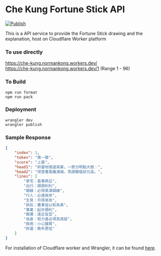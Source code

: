 # Che Kung Fortune Stick API
[![Publish](https://github.com/normankong/forex-api/actions/workflows/main.yml/badge.svg)](https://github.com/normankong/forex-api/actions/workflows/main.yml)  

This is a API service to provide the Fortune Stick drawing and the explanation, host on Cloudflare Worker platform

### To use directly
https://che-kung.normankong.workers.dev/  
https://che-kung.normankong.workers.dev/1  (Range 1 - 96)

### To Build 
```
npm run format
npm run pack
```

### Deployment
```
wrangler dev
wrangler publish
```
### Sample Response
```json
{
    "index": 1,
    "token": "第一簽",
    "score": "上簽",
    "head1": "帥靈地傑逞英豪，一箭分明點大敖：",
    "head2": "得意春風攜滿袖，馬頭聲唱狀元高。",
    "lines": [
        "家宅：喜事將近",
        "出行：順順利利",
        "姻緣：必得美滿姻緣",
        "行人：必達彼岸",
        "生育：可得男孩",
        "訴訟：萬事皆以和為貴",
        "事業：起步順利",
        "搬遷：遠近皆宜",
        "自身：努力者必得其成就",
        "疾病：小心腸胃",
        "財運：晚年更佳"
    ]
}
```

For installation of Cloudflare worker and Wrangler, it can be found [here](https://developers.cloudflare.com/workers/tooling/wrangler).
